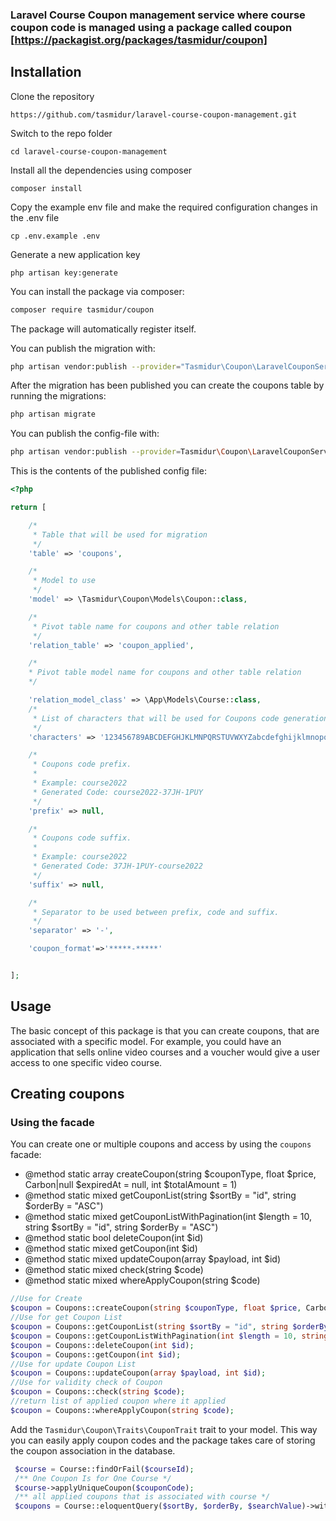 ### Laravel Course Coupon management service where course coupon code is managed using a package called coupon [https://packagist.org/packages/tasmidur/coupon]
## Installation

Clone the repository

    https://github.com/tasmidur/laravel-course-coupon-management.git

Switch to the repo folder

    cd laravel-course-coupon-management

Install all the dependencies using composer

    composer install

Copy the example env file and make the required configuration changes in the .env file

    cp .env.example .env

Generate a new application key

    php artisan key:generate

You can install the package via composer:

```bash
composer require tasmidur/coupon
```

The package will automatically register itself.

You can publish the migration with:

```bash
php artisan vendor:publish --provider="Tasmidur\Coupon\LaravelCouponServiceProvider" --tag="coupon-migrations"
```

After the migration has been published you can create the coupons table by running the migrations:

```bash
php artisan migrate
```

You can publish the config-file with:

```bash
php artisan vendor:publish --provider=Tasmidur\Coupon\LaravelCouponServiceProvider --tag="config"
```

This is the contents of the published config file:

```php
<?php

return [

    /*
     * Table that will be used for migration
     */
    'table' => 'coupons',

    /*
     * Model to use
     */
    'model' => \Tasmidur\Coupon\Models\Coupon::class,

    /*
     * Pivot table name for coupons and other table relation
     */
    'relation_table' => 'coupon_applied',

    /*
    * Pivot table model name for coupons and other table relation
    */

    'relation_model_class' => \App\Models\Course::class,
    /*
     * List of characters that will be used for Coupons code generation.
     */
    'characters' => '123456789ABCDEFGHJKLMNPQRSTUVWXYZabcdefghijklmnopqrstuvwxyz',

    /*
     * Coupons code prefix.
     *
     * Example: course2022
     * Generated Code: course2022-37JH-1PUY
     */
    'prefix' => null,

    /*
     * Coupons code suffix.
     *
     * Example: course2022
     * Generated Code: 37JH-1PUY-course2022
     */
    'suffix' => null,

    /*
     * Separator to be used between prefix, code and suffix.
     */
    'separator' => '-',

    'coupon_format'=>'*****-*****'


];
```
## Usage

The basic concept of this package is that you can create coupons, that are associated with a specific model. For example, you could have an application that sells online video courses and a voucher would give a user access to one specific video course.

## Creating coupons

### Using the facade

You can create one or multiple coupons and access by using the `coupons` facade:
* @method static array createCoupon(string $couponType, float $price, Carbon|null $expiredAt = null, int $totalAmount = 1)
* @method static mixed getCouponList(string $sortBy = "id", string $orderBy = "ASC")
* @method static mixed getCouponListWithPagination(int $length = 10, string $sortBy = "id", string $orderBy = "ASC")
* @method static bool deleteCoupon(int $id)
* @method static mixed getCoupon(int $id)
* @method static mixed updateCoupon(array $payload, int $id)
* @method static mixed check(string $code)
* @method static mixed whereApplyCoupon(string $code)
```php
//Use for Create
$coupon = Coupons::createCoupon(string $couponType, float $price, Carbon|null $expiredAt = null, int $totalAmount = 1);
//Use for get Coupon List
$coupon = Coupons::getCouponList(string $sortBy = "id", string $orderBy = "ASC");
$coupon = Coupons::getCouponListWithPagination(int $length = 10, string $sortBy = "id", string $orderBy = "ASC");
$coupon = Coupons::deleteCoupon(int $id);
$coupon = Coupons::getCoupon(int $id);
//Use for update Coupon List
$coupon = Coupons::updateCoupon(array $payload, int $id);
//Use for validity check of Coupon
$coupon = Coupons::check(string $code);
//return list of applied coupon where it applied
$coupon = Coupons::whereApplyCoupon(string $code);

```

Add the `Tasmidur\Coupon\Traits\CouponTrait` trait to your model. This way you can easily apply coupon codes and the package takes care of storing the coupon association in the database.
```php
 $course = Course::findOrFail($courseId);
 /** One Coupon Is for One Course */
 $course->applyUniqueCoupon($couponCode);
 /** all applied coupons that is associated with course */
 $coupons = Course::eloquentQuery($sortBy, $orderBy, $searchValue)->with(['category', 'coupons'])->get();
```
